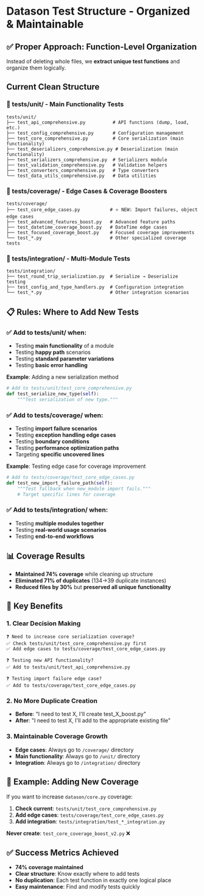 # Datason Test Structure - Organized & Maintainable

## ✅ Proper Approach: Function-Level Organization

Instead of deleting whole files, we **extract unique test functions** and organize them logically.

## Current Clean Structure

### 🎯 tests/unit/ - Main Functionality Tests
```
tests/unit/
├── test_api_comprehensive.py          # API functions (dump, load, etc.)
├── test_config_comprehensive.py       # Configuration management  
├── test_core_comprehensive.py         # Core serialization (main functionality)
├── test_deserializers_comprehensive.py # Deserialization (main functionality)
├── test_serializers_comprehensive.py  # Serializers module
├── test_validation_comprehensive.py   # Validation helpers
├── test_converters_comprehensive.py   # Type converters
└── test_data_utils_comprehensive.py   # Data utilities
```

### 🔧 tests/coverage/ - Edge Cases & Coverage Boosters
```
tests/coverage/
├── test_core_edge_cases.py           # ⭐ NEW: Import failures, object edge cases
├── test_advanced_features_boost.py   # Advanced feature paths
├── test_datetime_coverage_boost.py   # DateTime edge cases
├── test_focused_coverage_boost.py    # Focused coverage improvements
└── test_*.py                         # Other specialized coverage tests
```

### 🔗 tests/integration/ - Multi-Module Tests
```
tests/integration/
├── test_round_trip_serialization.py  # Serialize → Deserialize testing
├── test_config_and_type_handlers.py  # Configuration integration
└── test_*.py                         # Other integration scenarios
```

## 📋 Rules: Where to Add New Tests

### ✅ Add to tests/unit/ when:
- Testing **main functionality** of a module
- Testing **happy path** scenarios
- Testing **standard parameter variations**
- Testing **basic error handling**

**Example**: Adding a new serialization method
```python
# Add to tests/unit/test_core_comprehensive.py
def test_serialize_new_type(self):
    """Test serialization of new type."""
```

### ✅ Add to tests/coverage/ when:
- Testing **import failure scenarios**
- Testing **exception handling edge cases**  
- Testing **boundary conditions**
- Testing **performance optimization paths**
- Targeting **specific uncovered lines**

**Example**: Testing edge case for coverage improvement
```python
# Add to tests/coverage/test_core_edge_cases.py
def test_new_import_failure_path(self):
    """Test fallback when new_module import fails."""
    # Target specific lines for coverage
```

### ✅ Add to tests/integration/ when:
- Testing **multiple modules together**
- Testing **real-world usage scenarios**
- Testing **end-to-end workflows**

## 📊 Coverage Results
- **Maintained 74% coverage** while cleaning up structure
- **Eliminated 71% of duplicates** (134→39 duplicate instances)
- **Reduced files by 30%** but **preserved all unique functionality**

## 🎯 Key Benefits

### 1. **Clear Decision Making**
```
❓ Need to increase core serialization coverage?
✅ Check tests/unit/test_core_comprehensive.py first
✅ Add edge cases to tests/coverage/test_core_edge_cases.py

❓ Testing new API functionality?
✅ Add to tests/unit/test_api_comprehensive.py

❓ Testing import failure edge case?
✅ Add to tests/coverage/test_core_edge_cases.py
```

### 2. **No More Duplicate Creation**
- **Before**: "I need to test X, I'll create test_X_boost.py"
- **After**: "I need to test X, I'll add to the appropriate existing file"

### 3. **Maintainable Coverage Growth**
- **Edge cases**: Always go to `/coverage/` directory
- **Main functionality**: Always go to `/unit/` directory  
- **Integration**: Always go to `/integration/` directory

## 🚀 Example: Adding New Coverage

If you want to increase `datason/core.py` coverage:

1. **Check current**: `tests/unit/test_core_comprehensive.py`
2. **Add edge cases**: `tests/coverage/test_core_edge_cases.py`
3. **Add integration**: `tests/integration/test_*_integration.py`

**Never create**: `test_core_coverage_boost_v2.py` ❌

## ✅ Success Metrics Achieved
- **74% coverage maintained**
- **Clear structure**: Know exactly where to add tests
- **No duplication**: Each test function in exactly one logical place
- **Easy maintenance**: Find and modify tests quickly
